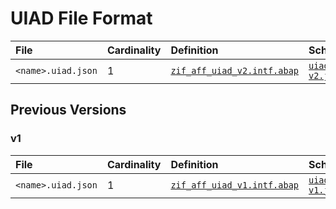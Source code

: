 # UIAD File Format

File | Cardinality | Definition | Schema | Example
:--- | :--- | :--- | :--- | :---
`<name>.uiad.json` | 1 | [`zif_aff_uiad_v2.intf.abap`](./type/zif_aff_uiad_v2.intf.abap) | [`uiad-v2.json`](./uiad-v2.json) | [`z_aff_example_uiad.uiad.json`](./examples/z_aff_example_uiad.uiad.json)

## Previous Versions

### v1

File | Cardinality | Definition | Schema | Example
:--- | :---  | :--- | :--- | :---
`<name>.uiad.json` | 1 | [`zif_aff_uiad_v1.intf.abap`](./type/zif_aff_uiad_v1.intf.abap) | [`uiad-v1.json`](./uiad-v1.json) | [`z_aff_example_uiad_v1.uiad.json`](./examples/z_aff_example_uiad.uiad.json)

